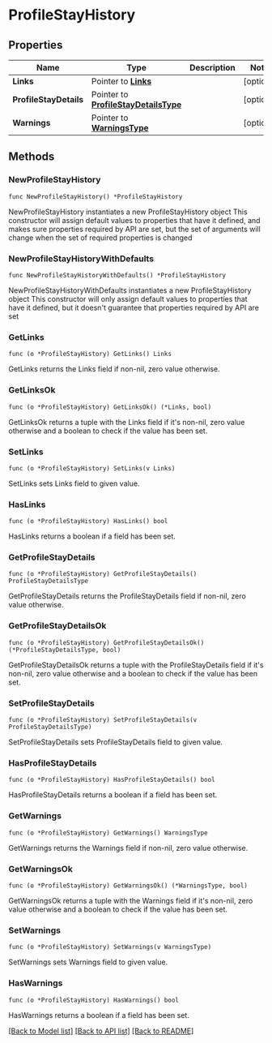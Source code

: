 # ProfileStayHistory

## Properties

Name | Type | Description | Notes
------------ | ------------- | ------------- | -------------
**Links** | Pointer to [**Links**](Links.md) |  | [optional] 
**ProfileStayDetails** | Pointer to [**ProfileStayDetailsType**](ProfileStayDetailsType.md) |  | [optional] 
**Warnings** | Pointer to [**WarningsType**](WarningsType.md) |  | [optional] 

## Methods

### NewProfileStayHistory

`func NewProfileStayHistory() *ProfileStayHistory`

NewProfileStayHistory instantiates a new ProfileStayHistory object
This constructor will assign default values to properties that have it defined,
and makes sure properties required by API are set, but the set of arguments
will change when the set of required properties is changed

### NewProfileStayHistoryWithDefaults

`func NewProfileStayHistoryWithDefaults() *ProfileStayHistory`

NewProfileStayHistoryWithDefaults instantiates a new ProfileStayHistory object
This constructor will only assign default values to properties that have it defined,
but it doesn't guarantee that properties required by API are set

### GetLinks

`func (o *ProfileStayHistory) GetLinks() Links`

GetLinks returns the Links field if non-nil, zero value otherwise.

### GetLinksOk

`func (o *ProfileStayHistory) GetLinksOk() (*Links, bool)`

GetLinksOk returns a tuple with the Links field if it's non-nil, zero value otherwise
and a boolean to check if the value has been set.

### SetLinks

`func (o *ProfileStayHistory) SetLinks(v Links)`

SetLinks sets Links field to given value.

### HasLinks

`func (o *ProfileStayHistory) HasLinks() bool`

HasLinks returns a boolean if a field has been set.

### GetProfileStayDetails

`func (o *ProfileStayHistory) GetProfileStayDetails() ProfileStayDetailsType`

GetProfileStayDetails returns the ProfileStayDetails field if non-nil, zero value otherwise.

### GetProfileStayDetailsOk

`func (o *ProfileStayHistory) GetProfileStayDetailsOk() (*ProfileStayDetailsType, bool)`

GetProfileStayDetailsOk returns a tuple with the ProfileStayDetails field if it's non-nil, zero value otherwise
and a boolean to check if the value has been set.

### SetProfileStayDetails

`func (o *ProfileStayHistory) SetProfileStayDetails(v ProfileStayDetailsType)`

SetProfileStayDetails sets ProfileStayDetails field to given value.

### HasProfileStayDetails

`func (o *ProfileStayHistory) HasProfileStayDetails() bool`

HasProfileStayDetails returns a boolean if a field has been set.

### GetWarnings

`func (o *ProfileStayHistory) GetWarnings() WarningsType`

GetWarnings returns the Warnings field if non-nil, zero value otherwise.

### GetWarningsOk

`func (o *ProfileStayHistory) GetWarningsOk() (*WarningsType, bool)`

GetWarningsOk returns a tuple with the Warnings field if it's non-nil, zero value otherwise
and a boolean to check if the value has been set.

### SetWarnings

`func (o *ProfileStayHistory) SetWarnings(v WarningsType)`

SetWarnings sets Warnings field to given value.

### HasWarnings

`func (o *ProfileStayHistory) HasWarnings() bool`

HasWarnings returns a boolean if a field has been set.


[[Back to Model list]](../README.md#documentation-for-models) [[Back to API list]](../README.md#documentation-for-api-endpoints) [[Back to README]](../README.md)


